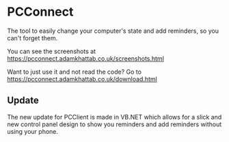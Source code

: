 # PCConnect


The tool to easily change your computer's state and add reminders, so you can't forget them.

You can see the screenshots at https://pcconnect.adamkhattab.co.uk/screenshots.html

Want to just use it and not read the code?
Go to https://pcconnect.adamkhattab.co.uk/download.html

## Update

The new update for PCClient is made in VB.NET which allows for a slick and new control panel design to show you reminders and add reminders without using your phone.